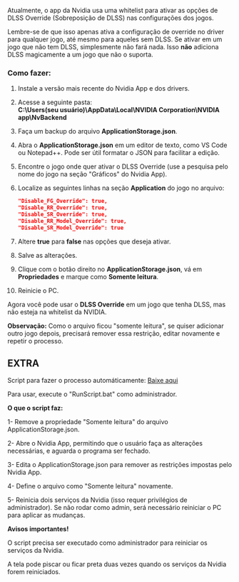Atualmente, o app da Nvidia usa uma whitelist para ativar as opções de DLSS Override (Sobreposição de DLSS) nas configurações dos jogos.

Lembre-se de que isso apenas ativa a configuração de override no driver para qualquer jogo, até mesmo para aqueles sem DLSS. Se ativar em um jogo que não tem DLSS, simplesmente não fará nada. Isso **não** adiciona DLSS magicamente a um jogo que não o suporta.  

### Como fazer:  

1. Instale a versão mais recente do Nvidia App e dos drivers.  
2. Acesse a seguinte pasta:  
   **C:\Users(seu usuário)\AppData\Local\NVIDIA Corporation\NVIDIA app\NvBackend**  
3. Faça um backup do arquivo **ApplicationStorage.json**.  
4. Abra o **ApplicationStorage.json** em um editor de texto, como VS Code ou Notepad++. Pode ser útil formatar o JSON para facilitar a edição.  
5. Encontre o jogo onde quer ativar o DLSS Override (use a pesquisa pelo nome do jogo na seção "Gráficos" do Nvidia App).  
6. Localize as seguintes linhas na seção **Application** do jogo no arquivo:  

   ```json
   "Disable_FG_Override": true,
   "Disable_RR_Override": true,
   "Disable_SR_Override": true,
   "Disable_RR_Model_Override": true,
   "Disable_SR_Model_Override": true
   ```  

7. Altere **true** para **false** nas opções que deseja ativar.  
8. Salve as alterações.  
9. Clique com o botão direito no **ApplicationStorage.json**, vá em **Propriedades** e marque como **Somente leitura**.  
10. Reinicie o PC.  

Agora você pode usar o **DLSS Override** em um jogo que tenha DLSS, mas não esteja na whitelist da NVIDIA.  

**Observação:** Como o arquivo ficou "somente leitura", se quiser adicionar outro jogo depois, precisará remover essa restrição, editar novamente e repetir o processo.

## EXTRA

Script para fazer o processo automáticamente: [Baixe aqui](https://github.com/renannmp/dlssinspectorxml/releases/download/1.0-Script/NVIDIA.App.Unlock.7z)

Para usar, execute o "RunScript.bat" como administrador.

**O que o script faz:**

1- Remove a propriedade "Somente leitura" do arquivo ApplicationStorage.json.

2- Abre o Nvidia App, permitindo que o usuário faça as alterações necessárias, e aguarda o programa ser fechado.

3- Edita o ApplicationStorage.json para remover as restrições impostas pelo Nvidia App.

4- Define o arquivo como "Somente leitura" novamente.

5- Reinicia dois serviços da Nvidia (isso requer privilégios de administrador). Se não rodar como admin, será necessário reiniciar o PC para aplicar as mudanças.

**Avisos importantes!**

O script precisa ser executado como administrador para reiniciar os serviços da Nvidia.

A tela pode piscar ou ficar preta duas vezes quando os serviços da Nvidia forem reiniciados.
